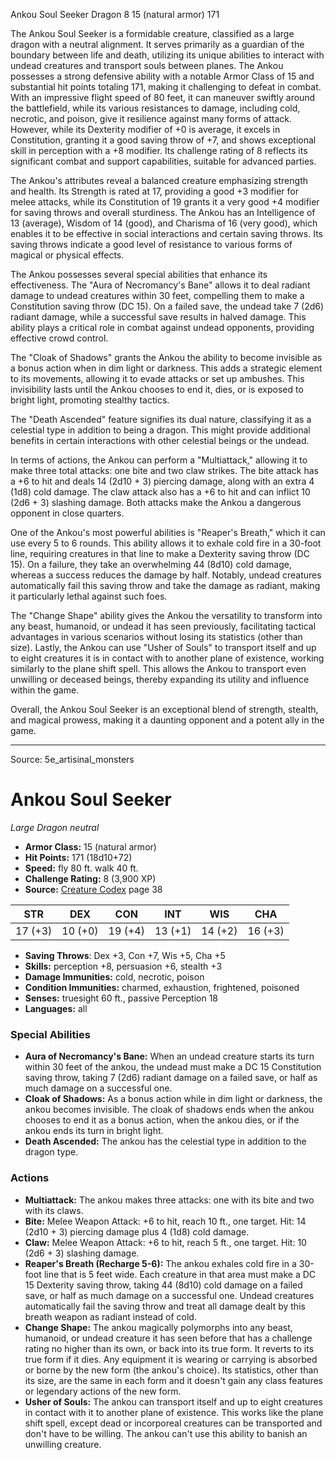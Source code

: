 <MonsterName/>Ankou Soul Seeker</MonsterName>
<CreatureType/>Dragon</CreatureType>
<CR/>8</CR>
<AC/>15 (natural armor)</AC>
<HP/>171</HP>
<summary>The Ankou Soul Seeker is a formidable creature, classified as a large dragon with a neutral alignment. It serves primarily as a guardian of the boundary between life and death, utilizing its unique abilities to interact with undead creatures and transport souls between planes. The Ankou possesses a strong defensive ability with a notable Armor Class of 15 and substantial hit points totaling 171, making it challenging to defeat in combat. With an impressive flight speed of 80 feet, it can maneuver swiftly around the battlefield, while its various resistances to damage, including cold, necrotic, and poison, give it resilience against many forms of attack. However, while its Dexterity modifier of +0 is average, it excels in Constitution, granting it a good saving throw of +7, and shows exceptional skill in perception with a +8 modifier. Its challenge rating of 8 reflects its significant combat and support capabilities, suitable for advanced parties.</summary>

<detail>

The Ankou's attributes reveal a balanced creature emphasizing strength and health. Its Strength is rated at 17, providing a good +3 modifier for melee attacks, while its Constitution of 19 grants it a very good +4 modifier for saving throws and overall sturdiness. The Ankou has an Intelligence of 13 (average), Wisdom of 14 (good), and Charisma of 16 (very good), which enables it to be effective in social interactions and certain saving throws. Its saving throws indicate a good level of resistance to various forms of magical or physical effects.

The Ankou possesses several special abilities that enhance its effectiveness. The "Aura of Necromancy's Bane" allows it to deal radiant damage to undead creatures within 30 feet, compelling them to make a Constitution saving throw (DC 15). On a failed save, the undead take 7 (2d6) radiant damage, while a successful save results in halved damage. This ability plays a critical role in combat against undead opponents, providing effective crowd control. 

The "Cloak of Shadows" grants the Ankou the ability to become invisible as a bonus action when in dim light or darkness. This adds a strategic element to its movements, allowing it to evade attacks or set up ambushes. This invisibility lasts until the Ankou chooses to end it, dies, or is exposed to bright light, promoting stealthy tactics.

The "Death Ascended" feature signifies its dual nature, classifying it as a celestial type in addition to being a dragon. This might provide additional benefits in certain interactions with other celestial beings or the undead.

In terms of actions, the Ankou can perform a "Multiattack," allowing it to make three total attacks: one bite and two claw strikes. The bite attack has a +6 to hit and deals 14 (2d10 + 3) piercing damage, along with an extra 4 (1d8) cold damage. The claw attack also has a +6 to hit and can inflict 10 (2d6 + 3) slashing damage. Both attacks make the Ankou a dangerous opponent in close quarters.

One of the Ankou's most powerful abilities is "Reaper's Breath," which it can use every 5 to 6 rounds. This ability allows it to exhale cold fire in a 30-foot line, requiring creatures in that line to make a Dexterity saving throw (DC 15). On a failure, they take an overwhelming 44 (8d10) cold damage, whereas a success reduces the damage by half. Notably, undead creatures automatically fail this saving throw and take the damage as radiant, making it particularly lethal against such foes.

The "Change Shape" ability gives the Ankou the versatility to transform into any beast, humanoid, or undead it has seen previously, facilitating tactical advantages in various scenarios without losing its statistics (other than size). Lastly, the Ankou can use "Usher of Souls" to transport itself and up to eight creatures it is in contact with to another plane of existence, working similarly to the plane shift spell. This allows the Ankou to transport even unwilling or deceased beings, thereby expanding its utility and influence within the game.

Overall, the Ankou Soul Seeker is an exceptional blend of strength, stealth, and magical prowess, making it a daunting opponent and a potent ally in the game.</detail>



---

Source: 5e_artisinal_monsters

# Ankou Soul Seeker

*Large* *Dragon* *neutral*

- **Armor Class:** 15 (natural armor)
- **Hit Points:** 171 (18d10+72)
- **Speed:** fly 80 ft. walk 40 ft.
- **Challenge Rating:** 8 (3,900 XP)
- **Source:** [Creature Codex](https://koboldpress.com/kpstore/product/creature-codex-for-5th-edition-dnd) page 38

| STR | DEX | CON | INT | WIS | CHA |
| --- | --- | --- | --- | --- | --- |
| 17 (+3) | 10 (+0) | 19 (+4) | 13 (+1) | 14 (+2) | 16 (+3) |

- **Saving Throws**: Dex +3, Con +7, Wis +5, Cha +5
- **Skills:** perception +8, persuasion +6, stealth +3
- **Damage Immunities:** cold, necrotic, poison
- **Condition Immunities:** charmed, exhaustion, frightened, poisoned
- **Senses:** truesight 60 ft., passive Perception 18
- **Languages:** all

### Special Abilities

- **Aura of Necromancy's Bane:** When an undead creature starts its turn within 30 feet of the ankou, the undead must make a DC 15 Constitution saving throw, taking 7 (2d6) radiant damage on a failed save, or half as much damage on a successful one.
- **Cloak of Shadows:** As a bonus action while in dim light or darkness, the ankou becomes invisible. The cloak of shadows ends when the ankou chooses to end it as a bonus action, when the ankou dies, or if the ankou ends its turn in bright light.
- **Death Ascended:** The ankou has the celestial type in addition to the dragon type.

### Actions

- **Multiattack:** The ankou makes three attacks: one with its bite and two with its claws.
- **Bite:** Melee Weapon Attack: +6 to hit, reach 10 ft., one target. Hit: 14 (2d10 + 3) piercing damage plus 4 (1d8) cold damage.
- **Claw:** Melee Weapon Attack: +6 to hit, reach 5 ft., one target. Hit: 10 (2d6 + 3) slashing damage.
- **Reaper's Breath (Recharge 5-6):** The ankou exhales cold fire in a 30-foot line that is 5 feet wide. Each creature in that area must make a DC 15 Dexterity saving throw, taking 44 (8d10) cold damage on a failed save, or half as much damage on a successful one. Undead creatures automatically fail the saving throw and treat all damage dealt by this breath weapon as radiant instead of cold.
- **Change Shape:** The ankou magically polymorphs into any beast, humanoid, or undead creature it has seen before that has a challenge rating no higher than its own, or back into its true form. It reverts to its true form if it dies. Any equipment it is wearing or carrying is absorbed or borne by the new form (the ankou's choice). Its statistics, other than its size, are the same in each form and it doesn't gain any class features or legendary actions of the new form.
- **Usher of Souls:** The ankou can transport itself and up to eight creatures in contact with it to another plane of existence. This works like the plane shift spell, except dead or incorporeal creatures can be transported and don't have to be willing. The ankou can't use this ability to banish an unwilling creature.




